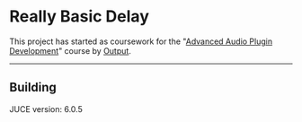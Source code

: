# Really Basic Delay

This project has started as coursework for the "[Advanced Audio Plugin Development](https://www.kadenze.com/courses/advanced-audio-plugin-development)" course by [Output](https://output.com).

---

## Building

JUCE version: 6.0.5
